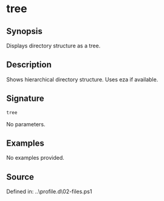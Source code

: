 # tree

## Synopsis

Displays directory structure as a tree.

## Description

Shows hierarchical directory structure. Uses eza if available.

## Signature

```powershell
tree
```

No parameters.

## Examples

No examples provided.

## Source

Defined in: ..\profile.d\02-files.ps1

